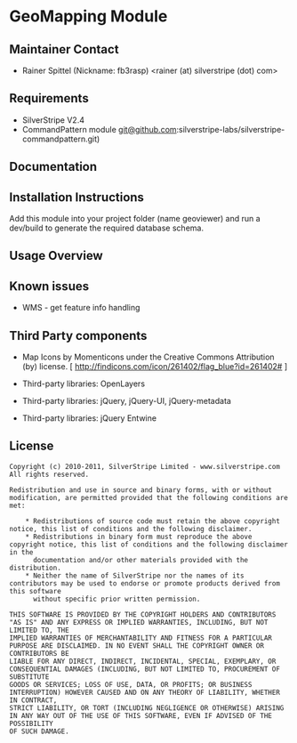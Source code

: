 # GeoMapping Module ##

## Maintainer Contact ##

 * Rainer Spittel (Nickname: fb3rasp) <rainer (at) silverstripe (dot) com>

## Requirements ##

 * SilverStripe V2.4
 * CommandPattern module git@github.com:silverstripe-labs/silverstripe-commandpattern.git)

## Documentation ##


## Installation Instructions ##

Add this module into your project folder (name geoviewer) and run a dev/build
to generate the required database schema.

## Usage Overview ##

## Known issues ##

- WMS - get feature info handling

## Third Party components ##

* Map Icons by Momenticons under the Creative Commons Attribution (by) license.
  [ http://findicons.com/icon/261402/flag_blue?id=261402# ]

* Third-party libraries: OpenLayers

* Third-party libraries: jQuery, jQuery-UI, jQuery-metadata

* Third-party libraries: jQuery Entwine

## License ##

	Copyright (c) 2010-2011, SilverStripe Limited - www.silverstripe.com
	All rights reserved.

	Redistribution and use in source and binary forms, with or without modification, are permitted provided that the following conditions are met:

	    * Redistributions of source code must retain the above copyright notice, this list of conditions and the following disclaimer.
	    * Redistributions in binary form must reproduce the above copyright notice, this list of conditions and the following disclaimer in the 
	      documentation and/or other materials provided with the distribution.
	    * Neither the name of SilverStripe nor the names of its contributors may be used to endorse or promote products derived from this software 
	      without specific prior written permission.

	THIS SOFTWARE IS PROVIDED BY THE COPYRIGHT HOLDERS AND CONTRIBUTORS "AS IS" AND ANY EXPRESS OR IMPLIED WARRANTIES, INCLUDING, BUT NOT LIMITED TO, THE 
	IMPLIED WARRANTIES OF MERCHANTABILITY AND FITNESS FOR A PARTICULAR PURPOSE ARE DISCLAIMED. IN NO EVENT SHALL THE COPYRIGHT OWNER OR CONTRIBUTORS BE 
	LIABLE FOR ANY DIRECT, INDIRECT, INCIDENTAL, SPECIAL, EXEMPLARY, OR CONSEQUENTIAL DAMAGES (INCLUDING, BUT NOT LIMITED TO, PROCUREMENT OF SUBSTITUTE 
	GOODS OR SERVICES; LOSS OF USE, DATA, OR PROFITS; OR BUSINESS INTERRUPTION) HOWEVER CAUSED AND ON ANY THEORY OF LIABILITY, WHETHER IN CONTRACT, 
	STRICT LIABILITY, OR TORT (INCLUDING NEGLIGENCE OR OTHERWISE) ARISING IN ANY WAY OUT OF THE USE OF THIS SOFTWARE, EVEN IF ADVISED OF THE POSSIBILITY 
	OF SUCH DAMAGE.